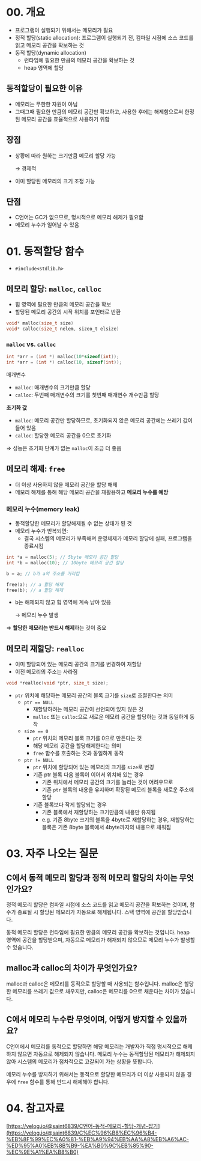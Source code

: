 # 00. 개요

- 프로그램이 실행되기 위해서는 메모리가 필요
- 정적 할당(static allocation): 프로그램이 실행되기 전, 컴파일 시점에 소스 코드를 읽고 메모리 공간을 확보하는 것
- 동적 할당(dynamic allocation)
    - 런타임에 필요한 만큼의 메모리 공간을 확보하는 것
    - heap 영역에 할당

## 동적할당이 필요한 이유

- 메모리는 무한한 자원이 아님
- 그때그때 필요한 만큼의 메모리 공간만 확보하고, 사용한 후에는 해제함으로써 한정된 메모리 공간을 효율적으로 사용하기 위함

## 장점

- 상황에 따라 원하는 크기만큼 메모리 할당 가능
    
    → 경제적
    
- 이미 할당된 메모리의 크기 조정 가능

## 단점

- C언어는 GC가 없으므로, 명시적으로 메모리 해제가 필요함
- 메모리 누수가 일어날 수 있음

# 01. 동적할당 함수

- `#include<stdlib.h>`

## 메모리 할당: `malloc`, `calloc`

- 힙 영역에 필요한 만큼의 메모리 공간을 확보
- 할당된 메모리 공간의 시작 위치를 포인터로 반환

```c
void* malloc(size_t size)
void* calloc(size_t nelem, sizeo_t elsize)
```

### `malloc` vs. `calloc`

```c
int *arr = (int *) malloc(10*sizeof(int));
int *arr = (int *) calloc(10, sizeof(int));
```

매개변수

- `malloc`: 매개변수의 크기만큼 할당
- `calloc`: 두번째 매개변수의 크기를 첫번째 매개변수 개수만큼 할당

**초기화 값**

- `malloc`: 메모리 공간만 할당하므로, 초기화되지 않은 메모리 공간에는 쓰레기 값이 들어 있음
- `calloc`: 할당한 메모리 공간을 0으로 초기화

⇒ 성능은 초기화 단계가 없는 `malloc`이 조금 더 좋음

## 메모리 해제: `free`

- 더 이상 사용하지 않을 메모리 공간을 할당 해제
- 메모리 해제를 통해 해당 메모리 공간을 재활용하고 **메모리 누수를 예방**

### 메모리 누수(memory leak)

- 동적할당한 메모리가 할당해제될 수 없는 상태가 된 것
- 메모리 누수가 반복되면:
    - 결국 시스템의 메모리가 부족해져 운영체제가 메모리 할당에 실패, 프로그램을 종료시킴

```c
int *a = malloc(5); // 5byte 메모리 공간 할당
int *b = malloc(10); // 10byte 메모리 공간 할당

b = a; // b가 a의 주소를 가리킴

free(a); // a 할당 해제
free(b); // a 할당 해제
```

- b는 해제되지 않고 힙 영역에 계속 남아 있음
    
    → 메모리 누수 발생
    

⇒ **할당한 메모리는 반드시 해제**하는 것이 중요

## 메모리 재할당: `realloc`

- 이미 할당되어 있는 메모리 공간의 크기를 변경하여 재할당
- 이전 메모리의 주소는 사라짐

```c
void *realloc(void *ptr, size_t size);
```

- `ptr` 위치에 해당하는 메모리 공간의 블록 크기를 `size`로 조절한다는 의미
    - `ptr == NULL`
        - 재할당하려는 메모리 공간이 선언되어 있지 않은 것
        - `malloc` 또는 `calloc`으로 새로운 메모리 공간을 할당하는 것과 동일하게 동작
    - `size == 0`
        - `ptr` 위치의 메모리 블록 크기를 0으로 만든다는 것
        - 해당 메모리 공간을 할당해제한다는 의미
        - `free` 함수를 호출하는 것과 동일하게 동작
    - `ptr != NULL`
        - `ptr` 위치에 할당되어 있는 메모리의 크기를 `size`로 변경
        - 기존 ptr 블록 다음 블록이 이어서 위치해 있는 경우
            - 기존 위치에서 메모리 공간의 크기를 늘리는 것이 어려우므로
            - 기존 `ptr` 블록의 내용을 유지하며 확장된 메모리 블록을 새로운 주소에 할당
        - 기존 블록보다 작게 할당되는 경우
            - 기존 블록에서 재할당하는 크기만큼의 내용만 유지됨
            - e.g. 기존 8byte 크기의 블록을 4byte로 재할당하는 경우, 재할당하는 블록은 기존 8byte 블록에서 4byte까지의 내용으로 채워짐

# 03. 자주 나오는 질문

## C에서 동적 메모리 할당과 정적 메모리 할당의 차이는 무엇인가요?

정적 메모리 할당은 컴파일 시점에 소스 코드를 읽고 메모리 공간을 확보하는 것이며, 함수가 종료될 시 할당된 메모리가 자동으로 해제됩니다. 스택 영역에 공간을 할당받습니다.

동적 메모리 할당은 런타임에 필요한 만큼의 메모리 공간을 확보하는 것입니다. heap 영역에 공간을 할당받으며, 자동으로 메모리가 해재되지 않으므로 메모리 누수가 발생할 수 있습니다.

## malloc과 calloc의 차이가 무엇인가요?

malloc과 calloc은 메모리를 동적으로 할당할 때 사용되는 함수입니다. malloc은 할당한 메모리를 쓰레기 값으로 채우지만, calloc은 메모리를 0으로 채운다는 차이가 있습니다. 

## C에서 메모리 누수란 무엇이며, 어떻게 방지할 수 있을까요?

C언어에서 메모리를 동적으로 할당하면 해당 메모리는 개발자가 직접 명시적으로 해제하지 않으면 자동으로 해제되지 않습니다. 메모리 누수는 동적할당된 메모리가 해제되지 않아 시스템의 메모리가 점차적으로 고갈되어 가는 상황을 뜻합니다.

메모리 누수를 방지하기 위해서는 동적으로 할당한 메모리가 더 이상 사용되지 않을 경우에 `free` 함수를 통해 반드시 해제해야 합니다.

# 04. 참고자료

[https://velog.io/@saint6839/C언어-동적-메모리-할당-개념-잡기](https://velog.io/@saint6839/C%EC%96%B8%EC%96%B4-%EB%8F%99%EC%A0%81-%EB%A9%94%EB%AA%A8%EB%A6%AC-%ED%95%A0%EB%8B%B9-%EA%B0%9C%EB%85%90-%EC%9E%A1%EA%B8%B0)
